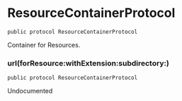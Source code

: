 # ResourceContainerProtocol
<pre class="highlight"><code><span class="kd">public</span> <span class="kd">protocol</span> <span class="kt">ResourceContainerProtocol</span></code></pre>

<p>Container for Resources.</p>

### url(forResource:withExtension:subdirectory:)
<pre class="highlight"><code><span class="kd">public</span> <span class="kd">protocol</span> <span class="kt">ResourceContainerProtocol</span></code></pre>

<p>Undocumented</p>

